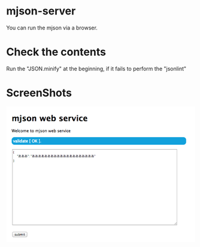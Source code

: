 mjson-server
============

You can run the mjson via a browser.

# Check the contents

Run the "JSON.minify" at the beginning, if it fails to perform the "jsonlint"


# ScreenShots

![top page](screenshots/top.png)
